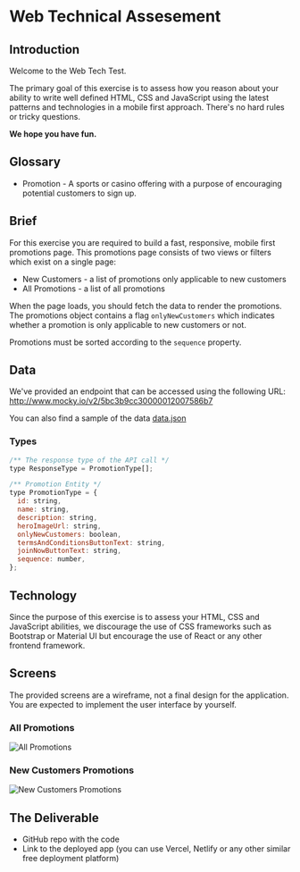 # Web Technical Assesement

## Introduction

Welcome to the Web Tech Test.

The primary goal of this exercise is to assess how you reason about your ability to write well defined HTML, CSS and JavaScript using the latest patterns and technologies in a mobile first approach. There's no hard rules or tricky questions.

**We hope you have fun.**

## Glossary

- Promotion - A sports or casino offering with a purpose of encouraging potential customers to sign up.

## Brief

For this exercise you are required to build a fast, responsive, mobile first promotions page. This promotions page consists of two views or filters which exist on a single page:

- New Customers - a list of promotions only applicable to new customers
- All Promotions - a list of all promotions

When the page loads, you should fetch the data to render the promotions. The promotions object contains a flag `onlyNewCustomers` which indicates whether a promotion is only applicable to new customers or not.

Promotions must be sorted according to the `sequence` property.

## Data

We've provided an endpoint that can be accessed using the following URL:
<a href="http://www.mocky.io/v2/5bc3b9cc30000012007586b7" target="_blank">http://www.mocky.io/v2/5bc3b9cc30000012007586b7</a>

You can also find a sample of the data [data.json](data.json)

### Types

```js
/** The response type of the API call */
type ResponseType = PromotionType[];

/** Promotion Entity */
type PromotionType = {
  id: string,
  name: string,
  description: string,
  heroImageUrl: string,
  onlyNewCustomers: boolean,
  termsAndConditionsButtonText: string,
  joinNowButtonText: string,
  sequence: number,
};
```

## Technology

Since the purpose of this exercise is to assess your HTML, CSS and JavaScript abilities, we discourage the use of CSS frameworks such as Bootstrap or Material UI but encourage the use of React or any other frontend framework.

## Screens

The provided screens are a wireframe, not a final design for the application. You are expected to implement the user interface by yourself.

### All Promotions

![All Promotions](img/all-promotions.png "All Promotions")

### New Customers Promotions

![New Customers Promotions](img/new-customers-promotions.png "New Customers Promotions")

## The Deliverable

- GitHub repo with the code
- Link to the deployed app (you can use Vercel, Netlify or any other similar free deployment platform)

